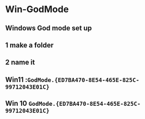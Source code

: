 # Win-GodMode
## Windows God mode set up
## 1 make a folder
## 2 name it 
## Win11 :`GodMode.{ED7BA470-8E54-465E-825C-99712043E01C}`
## Win 10 `GodMode.{ED7BA470-8E54-465E-825C-99712043E01C}`
